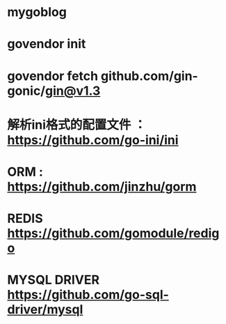 # mygoblog

# govendor init
# govendor fetch github.com/gin-gonic/gin@v1.3
# 解析ini格式的配置文件 ：https://github.com/go-ini/ini
# ORM : https://github.com/jinzhu/gorm
# REDIS https://github.com/gomodule/redigo
# MYSQL DRIVER https://github.com/go-sql-driver/mysql

